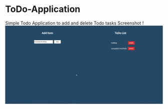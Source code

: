 # ToDo-Application
Simple Todo Application to add and delete Todo tasks
Screenshot
!![Screenshot](Screenshot/1.png)
